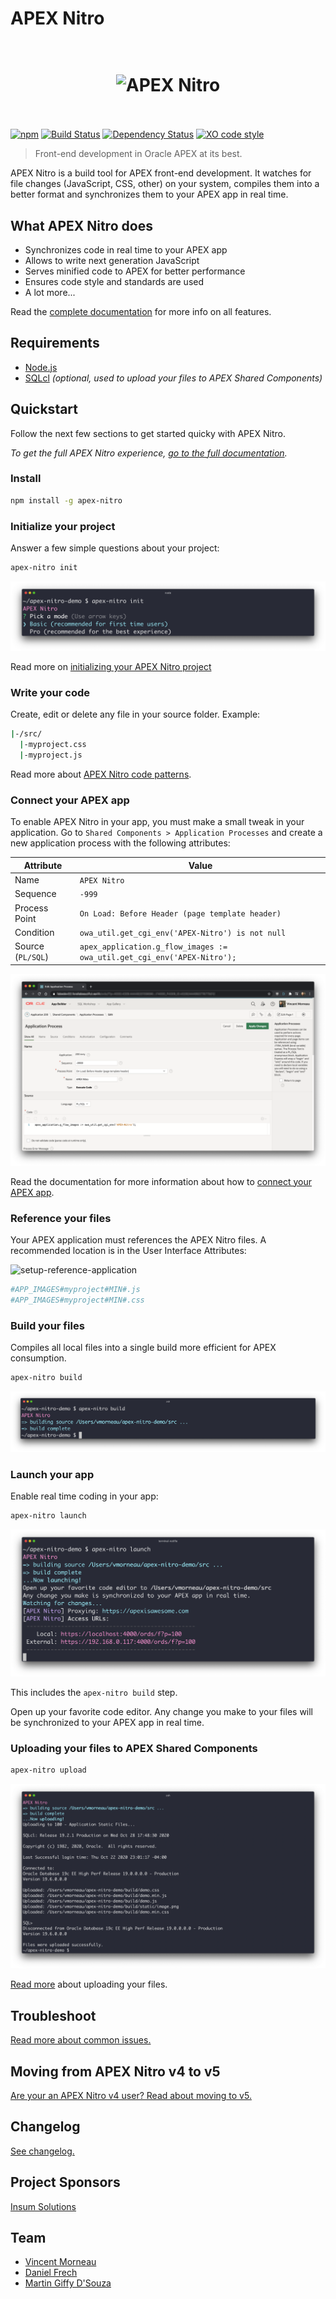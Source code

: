 # APEX Nitro

<h1 align="center">
  <br />
  <img src="https://raw.githubusercontent.com/OraOpenSource/apex-nitro/master/docs/img/apex-nitro-logo.png" alt="APEX Nitro" width="500">
  <br />
  <br />
</h1>

[![npm](https://img.shields.io/npm/v/apex-nitro.svg)](https://www.npmjs.com/package/apex-nitro) [![Build Status](https://travis-ci.org/OraOpenSource/apex-nitro.svg?branch=master)](https://travis-ci.org/OraOpenSource/apex-nitro) [![Dependency Status](https://david-dm.org/OraOpenSource/apex-nitro.svg)](https://david-dm.org/OraOpenSource/apex-nitro) [![XO code style](https://img.shields.io/badge/code_style-XO-5ed9c7.svg)](https://github.com/sindresorhus/xo)

> Front-end development in Oracle APEX at its best.

APEX Nitro is a build tool for APEX front-end development. It watches for file changes (JavaScript, CSS, other) on your system, compiles them into a better format and synchronizes them to your APEX app in real time.

## What APEX Nitro does

- Synchronizes code in real time to your APEX app
- Allows to write next generation JavaScript
- Serves minified code to APEX for better performance
- Ensures code style and standards are used
- A lot more...

Read the [complete documentation](/docs/features.md) for more info on all features.

## Requirements

- [Node.js](https://nodejs.org)
- [SQLcl](http://www.oracle.com/technetwork/developer-tools/sqlcl/overview/index.html) _(optional, used to upload your files to APEX Shared Components)_

## Quickstart

Follow the next few sections to get started quicky with APEX Nitro.

_To get the full APEX Nitro experience, [go to the full documentation](/docs/)._

### Install

```bash
npm install -g apex-nitro
```

### Initialize your project

Answer a few simple questions about your project:

```bash
apex-nitro init
```

![command-init](/docs/img/command-init.png)

Read more on [initializing your APEX Nitro project](/docs/init.md)

### Write your code

Create, edit or delete any file in your source folder. Example:

```bash
|-/src/
  |-myproject.css
  |-myproject.js
```

Read more about [APEX Nitro code patterns](/docs/code.md).

### Connect your APEX app

To enable APEX Nitro in your app, you must make a small tweak in your application. Go to `Shared Components > Application Processes` and create a new application process with the following attributes:

| Attribute         | Value                                                                   |
| ----------------- | ----------------------------------------------------------------------- |
| Name              | `APEX Nitro`                                                            |
| Sequence          | `-999`                                                                  |
| Process Point     | `On Load: Before Header (page template header)`                         |
| Condition         | `owa_util.get_cgi_env('APEX-Nitro') is not null`                        |
| Source (`PL/SQL`) | `apex_application.g_flow_images := owa_util.get_cgi_env('APEX-Nitro');` |

![setup-application-process](/docs/img/setup-application-process.png)

Read the documentation for more information about how to [connect your APEX app](/docs/connect.md).

### Reference your files

Your APEX application must references the APEX Nitro files. A recommended location is in the User Interface Attributes:

![setup-reference-application](/docs/img/setup-reference-application.png)

```bash
#APP_IMAGES#myproject#MIN#.js
#APP_IMAGES#myproject#MIN#.css
```

### Build your files

Compiles all local files into a single build more efficient for APEX consumption.

```bash
apex-nitro build
```

![command-build](/docs/img/command-build.png)

### Launch your app

Enable real time coding in your app:

```bash
apex-nitro launch
```

![command-launch](/docs/img/command-launch.png)

This includes the `apex-nitro build` step.

Open up your favorite code editor. Any change you make to your files will be synchronized to your APEX app in real time.

### Uploading your files to APEX Shared Components

```bash
apex-nitro upload
```

![command-upload](/docs/img/command-upload.png)

[Read more](/docs/upload.md) about uploading your files.

## Troubleshoot

[Read more about common issues.](/docs/troubleshooting.md)

## Moving from APEX Nitro v4 to v5

[Are your an APEX Nitro v4 user? Read about moving to v5.](/docs/migration.md)

## Changelog

[See changelog.](changelog.md)

## Project Sponsors

[Insum Solutions](https://insum.ca/)

## Team

- [Vincent Morneau](https://github.com/vincentmorneau)
- [Daniel Frech](https://github.com/dfrechdev)
- [Martin Giffy D'Souza](https://github.com/martindsouza)
